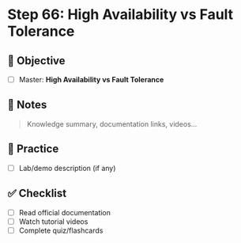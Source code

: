 # Step 66: High Availability vs Fault Tolerance

## 🎯 Objective
- [ ] Master: **High Availability vs Fault Tolerance**

## 📘 Notes
> Knowledge summary, documentation links, videos...

## 🧪 Practice
- [ ] Lab/demo description (if any)

## ✅ Checklist
- [ ] Read official documentation
- [ ] Watch tutorial videos
- [ ] Complete quiz/flashcards
